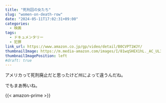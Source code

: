 ```yaml
---
title: "死刑囚の女たち"
slug: "women-on-death-row"
date: "2024-05-11T17:02:31+09:00"
categories:
  - 映画
tags:
  - ドキュメンタリー
  - 犯罪
link_url: https://www.amazon.co.jp/gp/video/detail/B0CVPT1WJY/
thumbnailImage: https://m.media-amazon.com/images/I/81wqSHEX1hL._AC_UL320_.jpg
thumbnailImagePosition: left
#draft: true
---
```

アメリカって死刑廃止だと思ったけど州によって違うんだね。
<!--more-->
でもまあ怖いね。

{{< amazon-prime >}}
